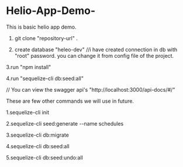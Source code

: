 # Helio-App-Demo-
This is basic helio app demo.



1. git clone "repository-url" .



2. create database "heleo-dev" //i have created connection in db with "root" password. you can change it from config file of the project.



3.run "npm install"



4.run "sequelize-cli db:seed:all"



// You can view the swagger api's "http://localhost:3000/api-docs/#/" 


These are few other commands we will use in future.



1.sequelize-cli init



2.sequelize-cli seed:generate --name schedules



3.sequelize-cli db:migrate



4.sequelize-cli db:seed:all



5.sequelize-cli db:seed:undo:all
